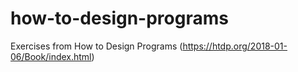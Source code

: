 # how-to-design-programs
Exercises from How to Design Programs (https://htdp.org/2018-01-06/Book/index.html)
